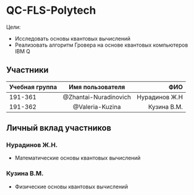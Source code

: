 # QC-FLS-Polytech
Цели:
* Исследовать основы квантовых вычислений
* Реализовать алгоритм Гровера на основе квантовых компьютеров IBM Q

Участники
---
|Учебная группа|    Имя пользователя   |       ФИО     |
| ------------ |:---------------------:| -------------:|
| 191-361      | @Zhantai-Nuradinovich | Нурадинов Ж.Н |
| 191-362      | @Valeria-Kuzina       | Кузина В.М.   |


Личный вклад участников
---
### Нурадинов Ж.Н.
* Математические основы квантовых вычислений
### Кузина В.М.
* Физические основы квантовых вычислений

